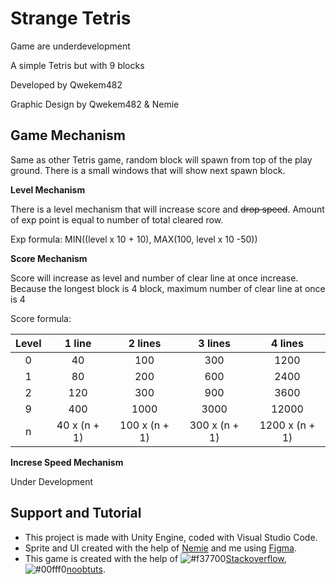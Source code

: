 
# Strange Tetris

Game are underdevelopment

A simple Tetris but with 9 blocks

Developed by Qwekem482

Graphic Design by Qwekem482 & Nemie


## Game Mechanism

Same as other Tetris game, random block will spawn from top of the play ground. There is a small windows that will show next spawn block.

**Level Mechanism**

There is a level mechanism that will increase score and ~~drop speed~~. Amount of exp point is equal to number of total cleared row.

Exp formula: MIN((level x 10 + 10), MAX(100, level x 10 -50))

**Score Mechanism**

Score will increase as level and number of clear line at once increase. Because the longest block is 4 block, maximum number of clear line at once is 4

Score formula:

|Level  |1 line      |2 lines      |3 lines      |4 lines       |
|:-----:|:----------:|:-----------:|:-----------:|:------------:|
|0      |40          |100          |300          |1200          |
|1      |80          |200          |600          |2400          |
|2      |120         |300          |900          |3600          |
|9      |400         |1000         |3000         |12000         |
|n      |40 x (n + 1)|100 x (n + 1)|300 x (n + 1)|1200 x (n + 1)|

**Increse Speed Mechanism**

Under Development
## Support and Tutorial


 - This project is made with Unity Engine, coded with Visual Studio Code.
 - Sprite and UI created with the help of [Nemie](https://www.facebook.com/nemie1502 "Nemie") and me using [Figma](https://www.figma.com/ "Figma").
 - This game is created with the help of ![#f37700](https://placehold.co/15x15/f37700/f37700.png)[Stackoverflow](https://stackoverflow.com/ "Stackoverflow"), ![#00fff0](https://placehold.co/15x15/00fff0/00fff0.png)[noobtuts](https://noobtuts.com/unity/2d-arkanoid-game "noobtuts").
